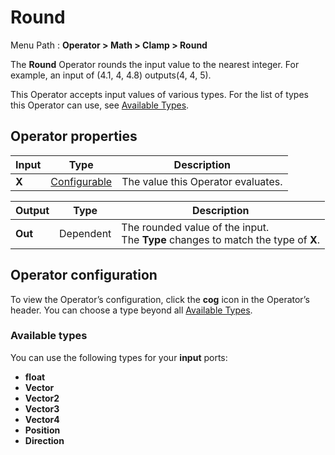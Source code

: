 # Round

Menu Path : **Operator > Math > Clamp > Round**  

The **Round** Operator rounds the input value to the nearest integer. For example, an input of (4.1, 4, 4.8) outputs(4, 4, 5).

This Operator accepts input values of various types. For the list of types this Operator can use, see [Available Types](#AvailableTypes). 

## Operator properties

| **Input** | **Type**                                | **Description**                    |
| --------- | --------------------------------------- | ---------------------------------- |
| **X**     | [Configurable](#operator-configuration) | The value this Operator evaluates. |

| **Output** | **Type**  | **Description**                                              |
| ---------- | --------- | ------------------------------------------------------------ |
| **Out**    | Dependent | The rounded value of the input.<br/>The **Type** changes to match the type of **X**. |

## Operator configuration

To view the Operator’s configuration, click the **cog** icon in the Operator’s header. You can choose a type beyond all [Available Types](#AvailableTypes).

<a name="AvailableTypes"></a>

### Available types

You can use the following types for your **input** ports:

- **float**
- **Vector**
- **Vector2**
- **Vector3**
- **Vector4**
- **Position**
- **Direction**